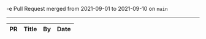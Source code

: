 -e 
Pull Request merged from 2021-09-01 to 2021-09-10 on `main`

---

| PR      | Title   | By | Date     |
| :---    | :---   | :--- | :--- |

